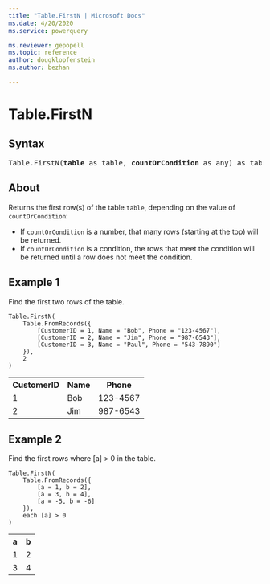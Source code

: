 ```yaml
---
title: "Table.FirstN | Microsoft Docs"
ms.date: 4/20/2020
ms.service: powerquery

ms.reviewer: gepopell
ms.topic: reference
author: dougklopfenstein
ms.author: bezhan

---
```

# Table.FirstN

## Syntax

<pre>
Table.FirstN(<b>table</b> as table, <b>countOrCondition</b> as any) as table
</pre>
  
## About  
Returns the first row(s) of the table `table`, depending on the value of `countOrCondition`: <ul> <li> If <code>countOrCondition</code> is a number, that many rows (starting at the top) will be returned. </li> <li> If <code>countOrCondition</code> is a condition, the rows that meet the condition will be returned until a row does not meet the condition.</li> </ul>

## Example 1
Find the first two rows of the table.

```powerquery-m
Table.FirstN(
    Table.FromRecords({
        [CustomerID = 1, Name = "Bob", Phone = "123-4567"],
        [CustomerID = 2, Name = "Jim", Phone = "987-6543"],
        [CustomerID = 3, Name = "Paul", Phone = "543-7890"]
    }),
    2
)
```

<table> <tr> <th>CustomerID</th> <th>Name</th> <th>Phone</th> </tr> <tr> <td>1</td> <td>Bob</td> <td>123-4567</td> </tr> <tr> <td>2</td> <td>Jim</td> <td>987-6543</td> </tr> </table>

## Example 2
Find the first rows where [a] > 0 in the table.

```powerquery-m
Table.FirstN(
    Table.FromRecords({
        [a = 1, b = 2],
        [a = 3, b = 4],
        [a = -5, b = -6]
    }),
    each [a] > 0
)
```

<table> <tr> <th>a</th> <th>b</th> </tr> <tr> <td>1</td> <td>2</td> </tr> <tr> <td>3</td> <td>4</td> </tr> </table>
